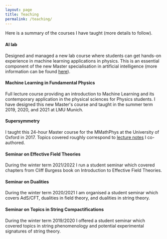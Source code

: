 ```yaml
---
layout: page
title: Teaching
permalink: /teaching/
---
```


Here is a summary of the courses I have taught (more details to follow).

#### AI lab
Designed and managed a new lab course where students can get hands-on experience in machine learning applications in physics. This is an essential component of the new Master specialisation in artificial intelligence (more information can be found [here](https://www.physik.lmu.de/en/studies/study-programs/ai-in-physics.html)).

#### Machine Learning in Fundamental Physics
Full lecture course providing an introduction to Machine Learning and its contemporary application in the physical sciences for Physics students. I have designed this new Master's course and taught in the summer term 2019, 2020, and 2021 at LMU Munich.

#### Supersymmetry
I taught this 24-hour Master course for the MMathPhys at the University of Oxford in 2017. Topics covered roughly correspond to [lecture notes](https://arxiv.org/abs/1011.1491) I co-authored.

#### Seminar on Effective Field Theories
During the winter term 2021/2022 I run a student seminar which covered chapters from Cliff Burgess book on Introduction to Effective Field Theories.

#### Seminar on Dualities
During the winter term 2020/2021 I am organised a student seminar which covers AdS/CFT, dualities in field theory, and dualities in string theory.

#### Seminar on Topics in String Compactifications
During the winter term 2019/2020 I offered a student seminar which covered topics in string phenomenology and potential experimental signatures of string theory.

